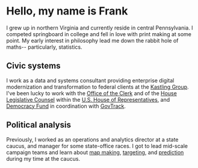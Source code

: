 # Hello, my name is Frank 


I grew up in northern Virginia and currently reside in central Pennsylvania. I competed springboard in college and fell in love with print making at some point. My early interest in philosophy lead me down the rabbit hole of maths-- particularly, statistics.

## Civic systems
I work as a data and systems consultant providing enterprise digital modernization and transformation to federal clients at the [Kastling Group](https://kastling.com/). I've been lucky to work with the [Office of the Clerk](https://clerk.house.gov/) and of the [House Legislative Counsel](https://legcounsel.house.gov/) within the [U.S. House of Representatives](), and [Democracy Fund](https://democracyfund.org/) in coordination with [GovTrack](https://www.govtrack.us/).

## Political analysis
Previously, I worked as an operations and analytics director at a state caucus, and manager for some state-office races. I got to lead mid-scale campaign teams and learn about [map making](https://github.com/fburdell/maps), [targeting](https://github.com/fburdell/franklinbot/tree/master/targeting), and [prediction](https://github.com/fburdell/score_voter) during my time at the caucus.

